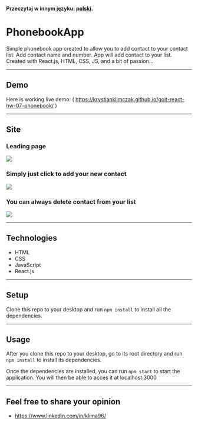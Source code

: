 **Przeczytaj w innym języku: [polski](README.pl.md).**

# PhonebookApp

Simple phonebook app created to allow you to add contact to your contact list. Add contact name and
number. App will add contact to your list. Created with React.js, HTML, CSS, JS, and a bit of
passion...

---

## Demo

Here is working live demo: ( https://krystianklimczak.github.io/goit-react-hw-07-phonebook/ )

---

## Site

### Leading page

![](./assets/phonebook-main.png)

### Simply just click to add your new contact

![](./assets/phonebook-click.png)

### You can always delete contact from your list

![](./assets/phonebook-delete.png)

---

## Technologies

- HTML
- CSS
- JavaScript
- React.js

---

## Setup

Clone this repo to your desktop and run `npm install` to install all the dependencies.

---

## Usage

After you clone this repo to your desktop, go to its root directory and run `npm install` to install
its dependencies.

Once the dependencies are installed, you can run `npm start` to start the application. You will then
be able to acces it at localhost:3000

---

## Feel free to share your opinion

- https://www.linkedin.com/in/klima96/
